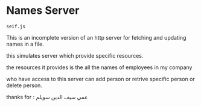 # Names Server

`seif.js`

This is an incomplete version of an http server for fetching and updating names in a file.

this simulates server which provide specific resources.

the resources it provides is the all the names of employees  in my company

who have access to this server can add person or retrive specific person or delete person.

thanks for : عمي سيف الدين سويلم
